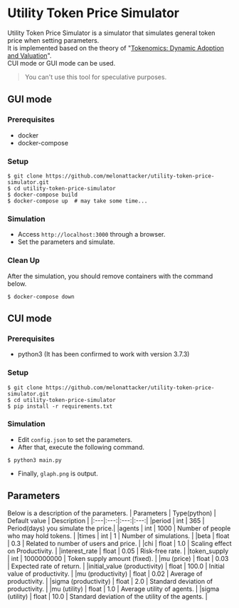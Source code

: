 # Utility Token Price Simulator
Utility Token Price Simulator is a simulator that simulates general token price when setting parameters. <br/> It is implemented based on the theory of "[Tokenomics: Dynamic Adoption and Valuation](https://bfi.uchicago.edu/wp-content/uploads/WP_2018-49.pdf)". <br/> CUI mode or GUI mode can be used.  

> You can't use this tool for speculative purposes.

## GUI mode
### Prerequisites
- docker
- docker-compose

### Setup  

```
$ git clone https://github.com/melonattacker/utility-token-price-simulator.git
$ cd utility-token-price-simulator
$ docker-compose build
$ docker-compose up  # may take some time...
```

### Simulation
- Access `http://localhost:3000` through a browser.
- Set the parameters and simulate.

### Clean Up
After the simulation, you should remove containers with the command below.

```
$ docker-compose down
```

## CUI mode 
### Prerequisites
- python3 (It has been confirmed to work with version 3.7.3)

### Setup

```
$ git clone https://github.com/melonattacker/utility-token-price-simulator.git
$ cd utility-token-price-simulator
$ pip install -r requirements.txt
```

### Simulation
- Edit `config.json` to set the parameters.
- After that, execute the following command.

```
$ python3 main.py
```

- Finally, `glaph.png` is output.

## Parameters
Below is a description of the parameters.
| Parameters | Type(python) | Default value | Description |
|:---|:---:|:---:|:---:|
|period | int | 365 | Period(days) you simulate the price.|
|agents | int | 1000 | Number of people who may hold tokens. |
|times | int | 1 | Number of simulations. |
|beta | float | 0.3 | Related to number of users and price. |
|chi | float | 1.0 | Scaling effect on Productivity. |
|interest_rate | float | 0.05 | Risk-free rate. |
|token_supply | int | 1000000000 | Token supply amount (fixed). |
|mu (price) | float | 0.03 | Expected rate of return. |
|initial_value (productivity) | float | 100.0 | Initial value of productivity. |
|mu (productivity) | float | 0.02 | Average of productivity. |
|sigma (productivity) | float | 2.0 | Standard deviation of productivity. |
|mu (utility) | float | 1.0 | Average utility of agents. |
|sigma (utility) | float | 10.0 | Standard deviation of the utility of the agents. |
